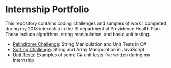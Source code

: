 # Internship Portfolio
This repository contains coding challenges and samples of work I competed during my 2018 internship in the IS department at Providence Health Plan. These include algorithms, string manipulation, and basic unit testing.

* [Palindrome Challenge](https://github.com/jhunschejones/PHP-Internship/tree/master/palindrome): String Manipulation and Unit Tests in C#
* [Sorting Challenge](https://github.com/jhunschejones/PHP-Internship/tree/master/sorting): String and Array Manipulation in JavaScript
* [Unit Tests](https://github.com/jhunschejones/PHP-Internship/blob/master/unit_testing/UnitTestsForSampleData.md): Examples of some C# unit tests I've written during my internship
